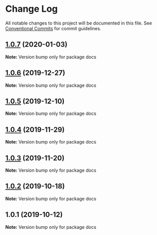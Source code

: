 # Change Log

All notable changes to this project will be documented in this file.
See [Conventional Commits](https://conventionalcommits.org) for commit guidelines.

## [1.0.7](https://github.com/vuepress/vuepress-community/compare/docs@1.0.6...docs@1.0.7) (2020-01-03)

**Note:** Version bump only for package docs

## [1.0.6](https://github.com/vuepress/vuepress-community/compare/docs@1.0.5...docs@1.0.6) (2019-12-27)

**Note:** Version bump only for package docs

## [1.0.5](https://github.com/vuepress/vuepress-community/compare/docs@1.0.4...docs@1.0.5) (2019-12-10)

**Note:** Version bump only for package docs

## [1.0.4](https://github.com/vuepress/vuepress-community/compare/docs@1.0.3...docs@1.0.4) (2019-11-29)

**Note:** Version bump only for package docs

## [1.0.3](https://github.com/vuepress/vuepress-community/compare/docs@1.0.2...docs@1.0.3) (2019-11-20)

**Note:** Version bump only for package docs

## [1.0.2](https://github.com/vuepress/vuepress-community/compare/docs@1.0.1...docs@1.0.2) (2019-10-18)

**Note:** Version bump only for package docs

## 1.0.1 (2019-10-12)

**Note:** Version bump only for package docs
